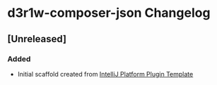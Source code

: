 <!-- Keep a Changelog guide -> https://keepachangelog.com -->

# d3r1w-composer-json Changelog

## [Unreleased]
### Added
- Initial scaffold created from [IntelliJ Platform Plugin Template](https://github.com/JetBrains/intellij-platform-plugin-template)
